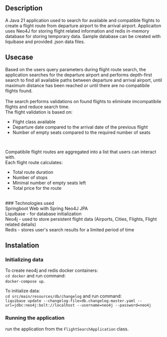 ## Description
A Java 21 application used to search for available and compatible flights to create a flight route from departure airport to the arrival airport. Applicaiton uses Neo4J for storing flight related information and redis in-memory database for storing temporary data. Sample database can be created with liquibase and provided .json data files. 

## Usecase
Based on the users query parameters during flight route search, the application searches for the departure airport and performs depth-first search to find all available paths between departure and arrival airport, until maximum distance has been reached or until there are no compatibile flights found. <br>
<br>
The search performs validations on found flights to eliminate imcompatibile flights and reduce search time. <br>
The flight validation is based on:
- Flight class available
- Departure date compared to the arrival date of the previous flight
- Number of empty seats compared to the required number of seats
<br>

Compatibile flight routes are aggregated into a list that users can interact with. <br>
Each flight route calculates:
- Total route duration
- Number of stops
- Minimal number of empty seats left
- Total price for the route
<br>
### Technologies used <br>
Springboot Web with Spring Neo4J JPA <br>
Liquibase - for database initialization <br>
Neo4j - used to store persistent flight data (Airports, Cities, Flights, Flight related details) <br>
Redis - stores user's search results for a limited period of time <br>

## Instalation
### Initializing data
To create neo4j and redis docker containers: <br>
```cd docker``` and run command: <br>
```docker-compose up```. <br>

To initialize data: <br>
```cd src/main/resources/db/changelog``` and run command: <br>
```liquibase update --changelog-file=db.changelog-master.yaml --url=jdbc:neo4j:bolt://localhost --username=neo4j --password=neo4j``` <br>
### Running the application
run the application from the ```FlightSearchApplication``` class.
